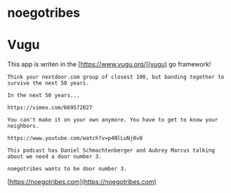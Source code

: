# noegotribes

# Vugu
This app is writen in the [https://www.vugu.org/](vugu) go framework!

```
Think your nextdoor.com group of closest 100, but banding together to survive the next 50 years.

In the next 50 years...

https://vimeo.com/669572027

You can't make it on your own anymore. You have to get to know your neighbors.

https://www.youtube.com/watch?v=p4NlLuNj0v8

This podcast has Daniel Schmachtenberger and Aubrey Marcus talking about we need a door number 3.

noegotribes wants to be door number 3.
```


[https://noegotribes.com](https://noegotribes.com)
